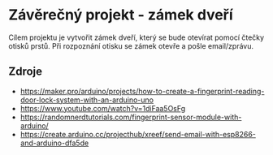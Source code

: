 # Závěrečný projekt - zámek dveří

Cílem projektu je vytvořit zámek dveří, který se bude otevírat pomocí čtečky otisků prstů. Při rozpoznání otisku se zámek otevře a pošle email/zprávu.

## Zdroje
- https://maker.pro/arduino/projects/how-to-create-a-fingerprint-reading-door-lock-system-with-an-arduino-uno
- https://www.youtube.com/watch?v=1diFaa5OsFg
- https://randomnerdtutorials.com/fingerprint-sensor-module-with-arduino/
- https://create.arduino.cc/projecthub/xreef/send-email-with-esp8266-and-arduino-dfa5de
